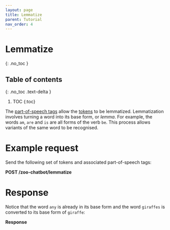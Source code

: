 ```yaml
---
layout: page
title: Lemmatize
parent: Tutorial
nav_order: 4
---
```


# Lemmatize
{: .no_toc }

## Table of contents
{: .no_toc .text-delta }

1. TOC
{:toc}

The [part-of-speech tags](#tutorial/tag-parts-of-speech.adoc) allow the
[tokens](#tutorial/tokenize.adoc) to be lemmatized. Lemmatization
involves turning a word into its base form, or *lemma*. For example, the
words `am`, `are` and `is` are all forms of the verb `be`. This process
allows variants of the same word to be recognised.

# Example request

Send the following set of tokens and associated part-of-speech tags:

**POST /zoo-chatbot/lemmatize**

# Response

Notice that the word `any` is already in its base form and the word
`giraffes` is converted to its base form of `giraffe`:

**Response**
